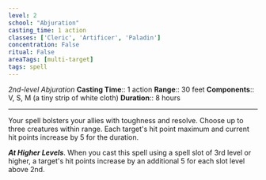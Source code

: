 ```yaml
---
level: 2
school: "Abjuration"
casting_time: 1 action
classes: ['Cleric', 'Artificer', 'Paladin']
concentration: False
ritual: False
areaTags: [multi-target]
tags: spell
---
```


_2nd-level Abjuration_
**Casting Time**:: 1 action
**Range**:: 30 feet
**Components**:: V, S, M (a tiny strip of white cloth)
**Duration**:: 8 hours

---

Your spell bolsters your allies with toughness and resolve. Choose up to three creatures within range. Each target's hit point maximum and current hit points increase by 5 for the duration.


**_At Higher Levels_**. When you cast this spell using a spell slot of 3rd level or higher, a target's hit points increase by an additional 5 for each slot level above 2nd.


